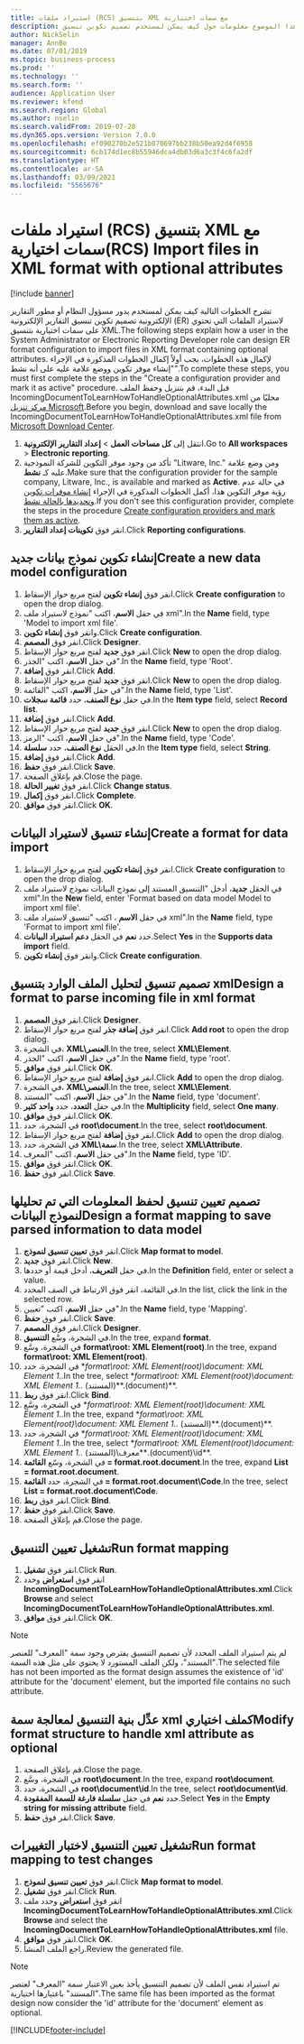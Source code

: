 ```yaml
---
title: استيراد ملفات (RCS) بتنسيق XML مع سمات اختيارية
description: يوفر هذا الموضوع معلومات حول كيف يمكن لمستخدم تصميم تكوين تنسيق ER لاستيراد الملفات بتنسيق XML والذي يحتوي على سمات اختيارية.
author: NickSelin
manager: AnnBe
ms.date: 07/01/2019
ms.topic: business-process
ms.prod: ''
ms.technology: ''
ms.search.form: ''
audience: Application User
ms.reviewer: kfend
ms.search.region: Global
ms.author: nselin
ms.search.validFrom: 2019-07-28
ms.dyn365.ops.version: Version 7.0.0
ms.openlocfilehash: ef090270b2e521b870697bb238b50ea92d4f6958
ms.sourcegitcommit: 6cb174d1ec8b55946dca4db03d6a3c3f4c6fa2df
ms.translationtype: HT
ms.contentlocale: ar-SA
ms.lasthandoff: 03/09/2021
ms.locfileid: "5565676"
---
```

# <a name="rcs-import-files-in-xml-format-with-optional-attributes"></a><span data-ttu-id="8fa82-103">استيراد ملفات (RCS) بتنسيق XML مع سمات اختيارية</span><span class="sxs-lookup"><span data-stu-id="8fa82-103">(RCS) Import files in XML format with optional attributes</span></span>

[!include [banner](../../includes/banner.md)]

<span data-ttu-id="8fa82-104">تشرح الخطوات التالية كيف يمكن لمستخدم بدور مسؤول النظام أو مطور التقارير الإلكترونية تصميم تكوين تنسيق التقارير الإلكترونية (ER) لاستيراد الملفات التي تحتوي على سمات اختيارية بتنسيق XML.</span><span class="sxs-lookup"><span data-stu-id="8fa82-104">The following steps explain how a user in the System Administrator or Electronic Reporting Developer role can design ER format configuration to import files in XML format containing optional attributes.</span></span> <span data-ttu-id="8fa82-105">لإكمال هذه الخطوات، يجب أولاً إكمال الخطوات المذكورة في الإجراء "إنشاء موفر تكوين ووضع علامة عليه على أنه نشط".</span><span class="sxs-lookup"><span data-stu-id="8fa82-105">To complete these steps, you must first complete the steps in the "Create a configuration provider and mark it as active" procedure.</span></span> <span data-ttu-id="8fa82-106">قبل البدء، قم بتنزيل وحفظ الملف IncomingDocumentToLearnHowToHandleOptionalAttributes.xml محليًا من [مركز تنزيل Microsoft](https://go.microsoft.com/fwlink/?linkid=874684).</span><span class="sxs-lookup"><span data-stu-id="8fa82-106">Before you begin, download and save locally the IncomingDocumentToLearnHowToHandleOptionalAttributes.xml file from [Microsoft Download Center](https://go.microsoft.com/fwlink/?linkid=874684).</span></span>

1.    <span data-ttu-id="8fa82-107">انتقل إلى **كل مساحات العمل‬** > **إعداد التقارير الإلكترونية**.</span><span class="sxs-lookup"><span data-stu-id="8fa82-107">Go to **All workspaces** > **Electronic reporting**.</span></span>
2.    <span data-ttu-id="8fa82-108">تأكد من وجود موفر التكوين للشركة النموذجية "Litware, Inc." ومن وضع علامة عليه كـ **نشط**.</span><span class="sxs-lookup"><span data-stu-id="8fa82-108">Make sure that the configuration provider for the sample company, Litware, Inc., is available and marked as **Active**.</span></span> <span data-ttu-id="8fa82-109">في حالة عدم رؤية موفر التكوين هذا، أكمل الخطوات المذكورة في الإجراء [إنشاء موفرات تكوين وتحديدها بالحالة نشط‬](er-configuration-provider-mark-it-active-2016-11.md).</span><span class="sxs-lookup"><span data-stu-id="8fa82-109">If you don't see this configuration provider, complete the steps in the procedure [Create configuration providers and mark them as active](er-configuration-provider-mark-it-active-2016-11.md).</span></span>
3.    <span data-ttu-id="8fa82-110">انقر فوق **تكوينات إعداد التقارير‬**.</span><span class="sxs-lookup"><span data-stu-id="8fa82-110">Click **Reporting configurations**.</span></span>

## <a name="create-a-new-data-model-configuration"></a><span data-ttu-id="8fa82-111">إنشاء تكوين نموذج بيانات جديد</span><span class="sxs-lookup"><span data-stu-id="8fa82-111">Create a new data model configuration</span></span>
1.    <span data-ttu-id="8fa82-112">انقر فوق **إنشاء تكوين** لفتح مربع حوار الإسقاط‬.</span><span class="sxs-lookup"><span data-stu-id="8fa82-112">Click **Create configuration** to open the drop dialog.</span></span>
2.    <span data-ttu-id="8fa82-113">في حقل **الاسم**، اكتب "نموذج لاستيراد ملف xml".</span><span class="sxs-lookup"><span data-stu-id="8fa82-113">In the **Name** field, type 'Model to import xml file'.</span></span>
3.    <span data-ttu-id="8fa82-114">وانقر فوق **إنشاء تكوين**.</span><span class="sxs-lookup"><span data-stu-id="8fa82-114">Click **Create configuration**.</span></span>
4.    <span data-ttu-id="8fa82-115">انقر فوق **المصمم**.</span><span class="sxs-lookup"><span data-stu-id="8fa82-115">Click **Designer**.</span></span>
5.    <span data-ttu-id="8fa82-116">انقر فوق **جديد**  لفتح مربع حوار الإسقاط‬.</span><span class="sxs-lookup"><span data-stu-id="8fa82-116">Click **New** to open the drop dialog.</span></span>
6.    <span data-ttu-id="8fa82-117">في حقل **الاسم**، اكتب "الجذر"‬.</span><span class="sxs-lookup"><span data-stu-id="8fa82-117">In the **Name** field, type 'Root'.</span></span>
7.    <span data-ttu-id="8fa82-118">انقر فوق **إضافة**.</span><span class="sxs-lookup"><span data-stu-id="8fa82-118">Click **Add**.</span></span>
8.    <span data-ttu-id="8fa82-119">انقر فوق **جديد**  لفتح مربع حوار الإسقاط‬.</span><span class="sxs-lookup"><span data-stu-id="8fa82-119">Click **New** to open the drop dialog.</span></span>
9.    <span data-ttu-id="8fa82-120">في حقل **الاسم**، اكتب "القائمة"‬.</span><span class="sxs-lookup"><span data-stu-id="8fa82-120">In the **Name** field, type 'List'.</span></span>
10.    <span data-ttu-id="8fa82-121">في حقل **نوع الصنف**، حدد **قائمة سجلات**.</span><span class="sxs-lookup"><span data-stu-id="8fa82-121">In the **Item type** field, select **Record list**.</span></span>
11.    <span data-ttu-id="8fa82-122">انقر فوق **إضافة**.</span><span class="sxs-lookup"><span data-stu-id="8fa82-122">Click **Add**.</span></span>
12.    <span data-ttu-id="8fa82-123">انقر فوق **جديد**  لفتح مربع حوار الإسقاط‬.</span><span class="sxs-lookup"><span data-stu-id="8fa82-123">Click **New** to open the drop dialog.</span></span>
13.    <span data-ttu-id="8fa82-124">في حقل **الاسم**، اكتب "الرمز".</span><span class="sxs-lookup"><span data-stu-id="8fa82-124">In the **Name** field, type 'Code'.</span></span>
14.    <span data-ttu-id="8fa82-125">في الحقل **نوع الصنف**، حدد **سلسلة**.</span><span class="sxs-lookup"><span data-stu-id="8fa82-125">In the **Item type** field, select **String**.</span></span>
15.    <span data-ttu-id="8fa82-126">انقر فوق **إضافة**.</span><span class="sxs-lookup"><span data-stu-id="8fa82-126">Click **Add**.</span></span>
16.    <span data-ttu-id="8fa82-127">انقر فوق **حفظ**.</span><span class="sxs-lookup"><span data-stu-id="8fa82-127">Click **Save**.</span></span>
17.    <span data-ttu-id="8fa82-128">قم بإغلاق الصفحة.</span><span class="sxs-lookup"><span data-stu-id="8fa82-128">Close the page.</span></span>
18.    <span data-ttu-id="8fa82-129">انقر فوق **تغيير الحالة**.</span><span class="sxs-lookup"><span data-stu-id="8fa82-129">Click **Change status**.</span></span>
19.    <span data-ttu-id="8fa82-130">انقر فوق **إكمال**.</span><span class="sxs-lookup"><span data-stu-id="8fa82-130">Click **Complete**.</span></span>
20.    <span data-ttu-id="8fa82-131">انقر فوق **موافق**.</span><span class="sxs-lookup"><span data-stu-id="8fa82-131">Click **OK**.</span></span>

## <a name="create-a-format-for-data-import"></a><span data-ttu-id="8fa82-132">إنشاء تنسيق لاستيراد البيانات</span><span class="sxs-lookup"><span data-stu-id="8fa82-132">Create a format for data import</span></span>
1.    <span data-ttu-id="8fa82-133">انقر فوق **إنشاء تكوين** لفتح مربع حوار الإسقاط‬.</span><span class="sxs-lookup"><span data-stu-id="8fa82-133">Click **Create configuration** to open the drop dialog.</span></span>
2.    <span data-ttu-id="8fa82-134">في الحقل **جديد**، أدخل "التنسيق المستند إلى نموذج البيانات نموذج لاستيراد ملف xml".</span><span class="sxs-lookup"><span data-stu-id="8fa82-134">In the **New** field, enter 'Format based on data model Model to import xml file'.</span></span>
3.    <span data-ttu-id="8fa82-135">في حقل **الاسم** ، اكتب "تنسيق لاستيراد ملف xml".</span><span class="sxs-lookup"><span data-stu-id="8fa82-135">In the **Name** field, type 'Format to import xml file'.</span></span>
4.    <span data-ttu-id="8fa82-136">حدد **نعم** في الحقل **دعم استيراد البيانات**.</span><span class="sxs-lookup"><span data-stu-id="8fa82-136">Select **Yes** in the **Supports data import** field.</span></span>
5.    <span data-ttu-id="8fa82-137">وانقر فوق **إنشاء تكوين**.</span><span class="sxs-lookup"><span data-stu-id="8fa82-137">Click **Create configuration**.</span></span>

## <a name="design-a-format-to-parse-incoming-file-in-xml-format"></a><span data-ttu-id="8fa82-138">تصميم تنسيق لتحليل الملف الوارد بتنسيق xml</span><span class="sxs-lookup"><span data-stu-id="8fa82-138">Design a format to parse incoming file in xml format</span></span>
1.    <span data-ttu-id="8fa82-139">انقر فوق **المصمم**.</span><span class="sxs-lookup"><span data-stu-id="8fa82-139">Click **Designer**.</span></span>
2.    <span data-ttu-id="8fa82-140">انقر فوق **إضافة جذر** لفتح مربع حوار الإسقاط‬.</span><span class="sxs-lookup"><span data-stu-id="8fa82-140">Click **Add root** to open the drop dialog.</span></span>
3.    <span data-ttu-id="8fa82-141">في الشجرة، **XML\العنصر**.</span><span class="sxs-lookup"><span data-stu-id="8fa82-141">In the tree, select **XML\Element**.</span></span>
4.    <span data-ttu-id="8fa82-142">في حقل **الاسم**، اكتب "الجذر"‬.</span><span class="sxs-lookup"><span data-stu-id="8fa82-142">In the **Name** field, type 'root'.</span></span>
5.    <span data-ttu-id="8fa82-143">انقر فوق **موافق**.</span><span class="sxs-lookup"><span data-stu-id="8fa82-143">Click **OK**.</span></span>
6.    <span data-ttu-id="8fa82-144">انقر فوق **إضافة** لفتح مربع حوار الإسقاط.</span><span class="sxs-lookup"><span data-stu-id="8fa82-144">Click **Add** to open the drop dialog.</span></span>
7.    <span data-ttu-id="8fa82-145">في الشجرة، **XML\العنصر**.</span><span class="sxs-lookup"><span data-stu-id="8fa82-145">In the tree, select **XML\Element**.</span></span>
8.    <span data-ttu-id="8fa82-146">في حقل **الاسم**، اكتب "المستند".</span><span class="sxs-lookup"><span data-stu-id="8fa82-146">In the **Name** field, type 'document'.</span></span>
9.    <span data-ttu-id="8fa82-147">في حقل **التعدد**، حدد **واحد كثير‬**.</span><span class="sxs-lookup"><span data-stu-id="8fa82-147">In the **Multiplicity** field, select **One many**.</span></span>
10.    <span data-ttu-id="8fa82-148">انقر فوق **موافق**.</span><span class="sxs-lookup"><span data-stu-id="8fa82-148">Click **OK**.</span></span>
11.    <span data-ttu-id="8fa82-149">في الشجرة، حدد **root\document**.</span><span class="sxs-lookup"><span data-stu-id="8fa82-149">In the tree, select **root\document**.</span></span>
12.    <span data-ttu-id="8fa82-150">انقر فوق **إضافة** لفتح مربع حوار الإسقاط.</span><span class="sxs-lookup"><span data-stu-id="8fa82-150">Click **Add** to open the drop dialog.</span></span>
13.    <span data-ttu-id="8fa82-151">في الشجرة، حدد **XML\سمة**.</span><span class="sxs-lookup"><span data-stu-id="8fa82-151">In the tree, select **XML\Attribute**.</span></span>
14.    <span data-ttu-id="8fa82-152">في حقل **الاسم**، اكتب "المعرف".</span><span class="sxs-lookup"><span data-stu-id="8fa82-152">In the **Name** field, type 'ID'.</span></span>
15.    <span data-ttu-id="8fa82-153">انقر فوق **موافق**.</span><span class="sxs-lookup"><span data-stu-id="8fa82-153">Click **OK**.</span></span>
16.    <span data-ttu-id="8fa82-154">انقر فوق **حفظ**.</span><span class="sxs-lookup"><span data-stu-id="8fa82-154">Click **Save**.</span></span>

## <a name="design-a-format-mapping-to-save-parsed-information-to-data-model"></a><span data-ttu-id="8fa82-155">تصميم تعيين تنسيق لحفظ المعلومات التي تم تحليلها لنموذج البيانات</span><span class="sxs-lookup"><span data-stu-id="8fa82-155">Design a format mapping to save parsed information to data model</span></span>
1. <span data-ttu-id="8fa82-156">انقر فوق **تعيين تنسيق لنموذج‬**.</span><span class="sxs-lookup"><span data-stu-id="8fa82-156">Click **Map format to model**.</span></span>
2. <span data-ttu-id="8fa82-157">انقر فوق **جديد**.</span><span class="sxs-lookup"><span data-stu-id="8fa82-157">Click **New**.</span></span>
3. <span data-ttu-id="8fa82-158">في حقل **التعريف**، أدخل قيمة أو حددها.</span><span class="sxs-lookup"><span data-stu-id="8fa82-158">In the **Definition** field, enter or select a value.</span></span>
4. <span data-ttu-id="8fa82-159">في القائمة، انقر فوق الارتباط في الصف المحدد.</span><span class="sxs-lookup"><span data-stu-id="8fa82-159">In the list, click the link in the selected row.</span></span>
5. <span data-ttu-id="8fa82-160">في حقل **الاسم**، اكتب "تعيين".</span><span class="sxs-lookup"><span data-stu-id="8fa82-160">In the **Name** field, type 'Mapping'.</span></span>
6. <span data-ttu-id="8fa82-161">انقر فوق **حفظ**.</span><span class="sxs-lookup"><span data-stu-id="8fa82-161">Click **Save**.</span></span>
7. <span data-ttu-id="8fa82-162">انقر فوق **المصمم**.</span><span class="sxs-lookup"><span data-stu-id="8fa82-162">Click **Designer**.</span></span>
8. <span data-ttu-id="8fa82-163">في الشجرة، وسَّع **التنسيق**.</span><span class="sxs-lookup"><span data-stu-id="8fa82-163">In the tree, expand **format**.</span></span>
9. <span data-ttu-id="8fa82-164">في الشجرة، وسَّع **format\root: XML Element(root)**.</span><span class="sxs-lookup"><span data-stu-id="8fa82-164">In the tree, expand **format\root: XML Element(root)**.</span></span>
10.    <span data-ttu-id="8fa82-165">في الشجرة، حدد \**format\root: XML Element(root)\document: XML Element 1..*</span><span class="sxs-lookup"><span data-stu-id="8fa82-165">In the tree, select \**format\root: XML Element(root)\document: XML Element 1..*</span></span> <span data-ttu-id="8fa82-166">(المستند)\*\*.</span><span class="sxs-lookup"><span data-stu-id="8fa82-166">(document)\*\*.</span></span>
11.    <span data-ttu-id="8fa82-167">انقر فوق **ربط**.</span><span class="sxs-lookup"><span data-stu-id="8fa82-167">Click **Bind**.</span></span>
12.    <span data-ttu-id="8fa82-168">في الشجرة، وسَّع \**format\root: XML Element(root)\document: XML Element 1..*</span><span class="sxs-lookup"><span data-stu-id="8fa82-168">In the tree, expand \**format\root: XML Element(root)\document: XML Element 1..*</span></span> <span data-ttu-id="8fa82-169">(المستند)\*\*.</span><span class="sxs-lookup"><span data-stu-id="8fa82-169">(document)\*\*.</span></span>
13.    <span data-ttu-id="8fa82-170">في الشجرة، حدد \**format\root: XML Element(root)\document: XML Element 1..*</span><span class="sxs-lookup"><span data-stu-id="8fa82-170">In the tree, select \**format\root: XML Element(root)\document: XML Element 1..*</span></span> <span data-ttu-id="8fa82-171">(المستند)\معرف\*\*.</span><span class="sxs-lookup"><span data-stu-id="8fa82-171">(document)\id\*\*.</span></span>
14.    <span data-ttu-id="8fa82-172">في الشجرة، وسّع **القائمة = format.root.document**.</span><span class="sxs-lookup"><span data-stu-id="8fa82-172">In the tree, expand **List = format.root.document**.</span></span>
15.    <span data-ttu-id="8fa82-173">في الشجرة، حدد **القائمة = format.root.document\Code**.</span><span class="sxs-lookup"><span data-stu-id="8fa82-173">In the tree, select **List = format.root.document\Code**.</span></span>
16.    <span data-ttu-id="8fa82-174">انقر فوق **ربط**.</span><span class="sxs-lookup"><span data-stu-id="8fa82-174">Click **Bind**.</span></span>
17.    <span data-ttu-id="8fa82-175">انقر فوق **حفظ**.</span><span class="sxs-lookup"><span data-stu-id="8fa82-175">Click **Save**.</span></span>
18.    <span data-ttu-id="8fa82-176">قم بإغلاق الصفحة.</span><span class="sxs-lookup"><span data-stu-id="8fa82-176">Close the page.</span></span>
 
## <a name="run-format-mapping"></a><span data-ttu-id="8fa82-177">تشغيل تعيين التنسيق</span><span class="sxs-lookup"><span data-stu-id="8fa82-177">Run format mapping</span></span>
1. <span data-ttu-id="8fa82-178">انقر فوق **تشغيل**.</span><span class="sxs-lookup"><span data-stu-id="8fa82-178">Click **Run**.</span></span>
2. <span data-ttu-id="8fa82-179">انقر فوق **استعراض** وحدد **IncomingDocumentToLearnHowToHandleOptionalAttributes.xml**.</span><span class="sxs-lookup"><span data-stu-id="8fa82-179">Click **Browse** and select **IncomingDocumentToLearnHowToHandleOptionalAttributes.xml**.</span></span>
3. <span data-ttu-id="8fa82-180">انقر فوق **موافق**.</span><span class="sxs-lookup"><span data-stu-id="8fa82-180">Click **OK**.</span></span>

> [!NOTE]
> <span data-ttu-id="8fa82-181">لم يتم استيراد الملف المحدد لأن تصميم التنسيق يفترض وجود سمة "المعرف" للعنصر "المستند"، ولكن الملف المستورد لا يحتوي على مثل هذه السمة.</span><span class="sxs-lookup"><span data-stu-id="8fa82-181">The selected file has not been imported as the format design assumes the existence of 'id' attribute for the 'document' element, but the imported file contains no such attribute.</span></span>

## <a name="modify-format-structure-to-handle-xml-attribute-as-optional"></a><span data-ttu-id="8fa82-182">عدِّل بنية التنسيق لمعالجة سمة xml كملف اختياري</span><span class="sxs-lookup"><span data-stu-id="8fa82-182">Modify format structure to handle xml attribute as optional</span></span>
1. <span data-ttu-id="8fa82-183">قم بإغلاق الصفحة.</span><span class="sxs-lookup"><span data-stu-id="8fa82-183">Close the page.</span></span>
2. <span data-ttu-id="8fa82-184">في الشجرة، وسَّع **root\document**.</span><span class="sxs-lookup"><span data-stu-id="8fa82-184">In the tree, expand **root\document**.</span></span>
3. <span data-ttu-id="8fa82-185">في الشجرة، حدد **root\document\id**.</span><span class="sxs-lookup"><span data-stu-id="8fa82-185">In the tree, select **root\document\id**.</span></span>
4. <span data-ttu-id="8fa82-186">حدد **نعم** في حقل **سلسلة فارغة للسمة المفقودة**.</span><span class="sxs-lookup"><span data-stu-id="8fa82-186">Select **Yes** in the **Empty string for missing attribute** field.</span></span>
5. <span data-ttu-id="8fa82-187">انقر فوق **حفظ**.</span><span class="sxs-lookup"><span data-stu-id="8fa82-187">Click **Save**.</span></span>
 
## <a name="run-format-mapping-to-test-changes"></a><span data-ttu-id="8fa82-188">تشغيل تعيين التنسيق لاختبار التغييرات</span><span class="sxs-lookup"><span data-stu-id="8fa82-188">Run format mapping to test changes</span></span>
1. <span data-ttu-id="8fa82-189">انقر فوق **تعيين تنسيق لنموذج‬**.</span><span class="sxs-lookup"><span data-stu-id="8fa82-189">Click **Map format to model**.</span></span>
2. <span data-ttu-id="8fa82-190">انقر فوق **تشغيل**.</span><span class="sxs-lookup"><span data-stu-id="8fa82-190">Click **Run**.</span></span>
3. <span data-ttu-id="8fa82-191">انقر فوق **استعراض** وحدد ملف **IncomingDocumentToLearnHowToHandleOptionalAttributes.xml**.</span><span class="sxs-lookup"><span data-stu-id="8fa82-191">Click **Browse** and select the **IncomingDocumentToLearnHowToHandleOptionalAttributes.xml** file.</span></span>
4. <span data-ttu-id="8fa82-192">انقر فوق **موافق**.</span><span class="sxs-lookup"><span data-stu-id="8fa82-192">Click **OK**.</span></span>
5. <span data-ttu-id="8fa82-193">راجع الملف المنشأ.</span><span class="sxs-lookup"><span data-stu-id="8fa82-193">Review the generated file.</span></span> 

> [!NOTE]
> <span data-ttu-id="8fa82-194">تم استيراد نفس الملف لأن تصميم التنسيق يأخذ بعين الاعتبار سمة "المعرف" لعنصر "المستند" باعتبارها اختيارية.</span><span class="sxs-lookup"><span data-stu-id="8fa82-194">The same file has been imported as the format design now consider the 'id' attribute for the 'document' element as optional.</span></span>


[!INCLUDE[footer-include](../../../../includes/footer-banner.md)]